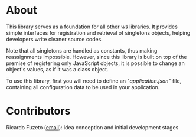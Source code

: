 # About

This library serves as a foundation for all other *ws* libraries. It provides simple interfaces for registration and retrieval of singletons objects, helping developers write cleaner source codes.

Note that all singletons are handled as constants, thus making reassignments impossible. However, since this library is built on top of the premise of registering only JavaScript objects, it is possible to change an object's values, as if it was a class object.

To use this library, first you will need to define an "*application.json*" file, containing all configuration data to be used in your application.

# Contributors

Ricardo Fuzeto ([email](mailto:ricardofuzeto@gmail.com?subject=About%20ws-boot)): idea conception and initial development stages
